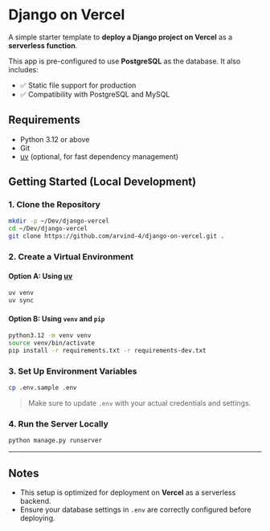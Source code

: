 # Django on Vercel

A simple starter template to **deploy a Django project on Vercel** as a **serverless function**.

This app is pre-configured to use **PostgreSQL** as the database. It also includes:

- ✅ Static file support for production
- ✅ Compatibility with PostgreSQL and MySQL

## Requirements

- Python 3.12 or above
- Git
- [uv](https://github.com/astral-sh/uv) (optional, for fast dependency management)

## Getting Started (Local Development)

### 1. Clone the Repository

```bash
mkdir -p ~/Dev/django-vercel
cd ~/Dev/django-vercel
git clone https://github.com/arvind-4/django-on-vercel.git .
```

### 2. Create a Virtual Environment

#### Option A: Using [uv](https://github.com/astral-sh/uv)

```bash
uv venv
uv sync
```

#### Option B: Using `venv` and `pip`

```bash
python3.12 -m venv venv
source venv/bin/activate
pip install -r requirements.txt -r requirements-dev.txt
```

### 3. Set Up Environment Variables

```bash
cp .env.sample .env
```

> Make sure to update `.env` with your actual credentials and settings.

### 4. Run the Server Locally

```bash
python manage.py runserver
```

---

## Notes

- This setup is optimized for deployment on **Vercel** as a serverless backend.
- Ensure your database settings in `.env` are correctly configured before deploying.
